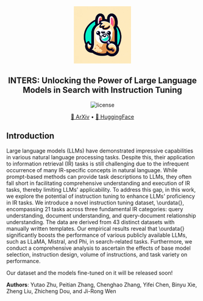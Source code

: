 <div align=center>
<img src="https://github.com/DaoD/INTERS/blob/main/logo1.jpg" width="150px">
<h2>INTERS: Unlocking the Power of Large Language Models in Search with Instruction Tuning</h2>
<p>
<img src="https://img.shields.io/badge/MIT-License-blue" alt="license">
</p>
<p>
<a href="">📃 ArXiv</a>
  •
<a href="">🤗 HuggingFace</a>
</p>
</div>

## Introduction
Large language models (LLMs) have demonstrated impressive capabilities in various natural language processing tasks. Despite this, their application to information retrieval (IR) tasks is still challenging due to the infrequent occurrence of many IR-specific concepts in natural language. While prompt-based methods can provide task descriptions to LLMs, they often fall short in facilitating comprehensive understanding and execution of IR tasks, thereby limiting LLMs' applicability. To address this gap, in this work, we explore the potential of instruction tuning to enhance LLMs' proficiency in IR tasks. We introduce a novel instruction tuning dataset, \ourdata{}, encompassing 21 tasks across three fundamental IR categories: query understanding, document understanding, and query-document relationship understanding. The data are derived from 43 distinct datasets with manually written templates. Our empirical results reveal that \ourdata{} significantly boosts the performance of various publicly available LLMs, such as LLaMA, Mistral, and Phi, in search-related tasks. Furthermore, we conduct a comprehensive analysis to ascertain the effects of base model selection, instruction design, volume of instructions, and task variety on performance. 

Our dataset and the models fine-tuned on it will be released soon!

**Authors**: Yutao Zhu, Peitian Zhang, Chenghao Zhang, Yifei Chen, Binyu Xie, Zheng Liu, Zhicheng Dou, and Ji-Rong Wen
